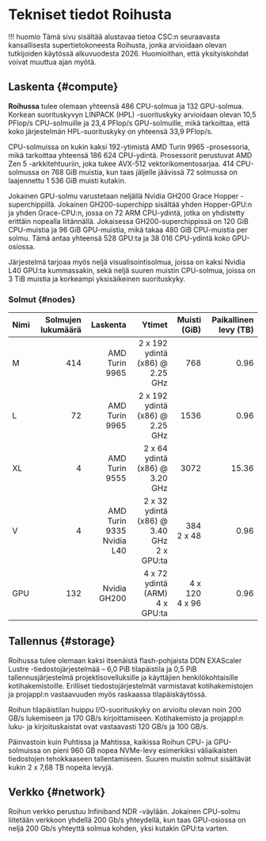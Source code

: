 # Tekniset tiedot Roihusta

!!! huomio
    Tämä sivu sisältää alustavaa tietoa CSC:n seuraavasta kansallisesta
    supertietokoneesta Roihusta, jonka arvioidaan olevan tutkijoiden käytössä
    alkuvuodesta 2026. Huomioithan, että yksityiskohdat voivat muuttua ajan myötä.

## Laskenta {#compute}

**Roihussa** tulee olemaan yhteensä 486 CPU-solmua ja 132 GPU-solmua.
Korkean suorituskyvyn LINPACK (HPL) -suorituskyky arvioidaan olevan 10,5 PFlop/s
CPU-solmuille ja 23,4 PFlop/s GPU-solmuille, mikä tarkoittaa, että koko
järjestelmän HPL-suorituskyky on yhteensä 33,9 PFlop/s.

CPU-solmuissa on kukin kaksi 192-ytimistä AMD Turin 9965 -prosessoria, mikä
tarkoittaa yhteensä 186 624 CPU-ydintä. Prosessorit perustuvat AMD Zen 5
-arkkitehtuuriin, joka tukee AVX-512 vektorikomentosarjaa. 414 CPU-solmussa on
768 GiB muistia, kun taas jäljelle jäävissä 72 solmussa on laajennettu 1 536 GiB
muisti kutakin.

Jokainen GPU-solmu varustetaan neljällä Nvidia GH200 Grace Hopper
-superchippillä. Jokainen GH200-superchipp sisältää yhden Hopper-GPU:n ja yhden
Grace-CPU:n, jossa on 72 ARM CPU-ydintä, jotka on yhdistetty erittäin nopealla
liitännällä. Jokaisessa GH200-superchippissä on 120 GiB CPU-muistia ja 96 GiB
GPU-muistia, mikä takaa 480 GiB CPU-muistia per solmu. Tämä antaa yhteensä
528 GPU:ta ja 38 016 CPU-ydintä koko GPU-osiossa.

Järjestelmä tarjoaa myös neljä visualisointisolmua, joissa on kaksi Nvidia L40
GPU:ta kummassakin, sekä neljä suuren muistin CPU-solmua, joissa on 3 TiB muistia
ja korkeampi yksisäikeinen suorituskyky.

### Solmut {#nodes}

| Nimi | Solmujen lukumäärä | Laskenta         | Ytimet                          | Muisti (GiB) | Paikallinen levy (TB) |
|:-----|-------------------:|-----------------:|--------------------------------:|-------------:|----------------------:|
| M    | 414                | AMD Turin 9965   | 2 x 192 ydintä (x86) @ 2.25 GHz | 768          | 0.96                  |
| L    | 72                 | AMD Turin 9965   | 2 x 192 ydintä (x86) @ 2.25 GHz | 1536         | 0.96                  |
| XL   | 4                  | AMD Turin 9555   | 2 x 64 ydintä (x86) @ 3.20 GHz  | 3072         | 15.36                 |
| V    | 4                  | AMD Turin 9335<br>Nvidia L40 | 2 x 32 ydintä (x86) @ 3.40 GHz<br>2 x GPU:ta | 384<br>2 x 48 | 0.96 |
| GPU  | 132                | Nvidia GH200     | 4 x 72 ydintä (ARM)<br>4 x GPU:ta | 4 x 120<br>4 x 96 | 0.96 |

## Tallennus {#storage}

Roihussa tulee olemaan kaksi itsenäistä flash-pohjaista DDN EXAScaler Lustre
-tiedostojärjestelmää – 6,0 PiB tilapäistila ja 0,5 PiB tallennusjärjestelmä
projektisovelluksille ja käyttäjien henkilökohtaisille kotihakemistoille.
Erilliset tiedostojärjestelmät varmistavat kotihakemistojen ja projappl:n
vastaavuuden myös raskaassa tilapäiskäytössä.

Roihun tilapäistilan huippu I/O-suorituskyky on arvioitu olevan noin 200 GB/s
lukemiseen ja 170 GB/s kirjoittamiseen. Kotihakemisto ja projappl:n luku- ja
kirjoituskaistat ovat vastaavasti 120 GB/s ja 100 GB/s.

Päinvastoin kuin Puhtissa ja Mahtissa, kaikissa Roihun CPU- ja GPU-solmuissa on
pieni 960 GB nopea NVMe-levy esimerkiksi väliaikaisten tiedostojen tehokkaaseen
tallentamiseen. Suuren muistin solmut sisältävät kukin 2 x 7,68 TB nopeita
levyjä.

## Verkko {#network}

Roihun verkko perustuu Infiniband NDR -väylään. Jokainen CPU-solmu liitetään
verkkoon yhdellä 200 Gb/s yhteydellä, kun taas GPU-osiossa on neljä 200 Gb/s
yhteyttä solmua kohden, yksi kutakin GPU:ta varten.